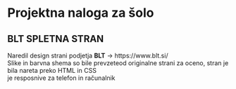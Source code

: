# Projektna naloga za šolo

<h2> BLT SPLETNA STRAN </h2>
<p>Naredil  design strani podjetja  <b>BLT</b> -> https://www.blt.si/   <br>
Slike in barvna shema so bile prevzeteod originalne strani  
za oceno, stran je bila nareta preko HTML in CSS <br>je resposnive za telefon in računalnik
<p/>
